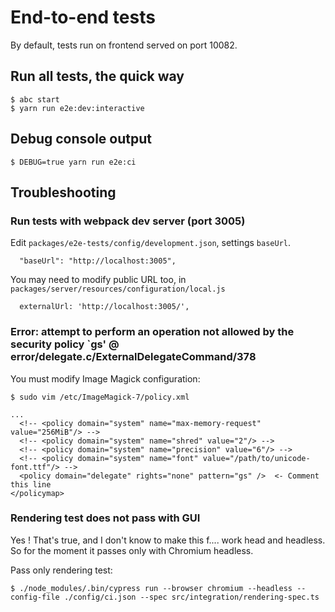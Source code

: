 # End-to-end tests 

By default, tests run on frontend served on port 10082.


## Run all tests, the quick way

    $ abc start
    $ yarn run e2e:dev:interactive


## Debug console output

    $ DEBUG=true yarn run e2e:ci


## Troubleshooting

### Run tests with webpack dev server (port 3005)

Edit `packages/e2e-tests/config/development.json`, settings `baseUrl`.

```
  "baseUrl": "http://localhost:3005",
```

You may need to modify public URL too, in `packages/server/resources/configuration/local.js`
```
  externalUrl: 'http://localhost:3005/',
```


### Error: attempt to perform an operation not allowed by the security policy `gs' @ error/delegate.c/ExternalDelegateCommand/378

You must modify Image Magick configuration:       

    $ sudo vim /etc/ImageMagick-7/policy.xml

    ...
      <!-- <policy domain="system" name="max-memory-request" value="256MiB"/> -->
      <!-- <policy domain="system" name="shred" value="2"/> -->
      <!-- <policy domain="system" name="precision" value="6"/> -->
      <!-- <policy domain="system" name="font" value="/path/to/unicode-font.ttf"/> -->
      <policy domain="delegate" rights="none" pattern="gs" />  <- Comment this line
    </policymap>


### Rendering test does not pass with GUI

Yes ! That's true, and I don't know to make this f.... work head and headless. So for the moment it passes only 
with Chromium headless.

Pass only rendering test: 

    $ ./node_modules/.bin/cypress run --browser chromium --headless --config-file ./config/ci.json --spec src/integration/rendering-spec.ts



  

